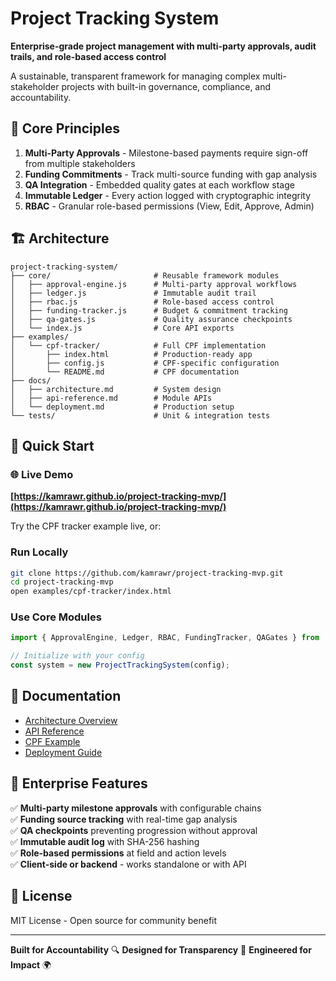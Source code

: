 # Project Tracking System

**Enterprise-grade project management with multi-party approvals, audit trails, and role-based access control**

A sustainable, transparent framework for managing complex multi-stakeholder projects with built-in governance, compliance, and accountability.

## 🎯 Core Principles

1. **Multi-Party Approvals** - Milestone-based payments require sign-off from multiple stakeholders
2. **Funding Commitments** - Track multi-source funding with gap analysis
3. **QA Integration** - Embedded quality gates at each workflow stage
4. **Immutable Ledger** - Every action logged with cryptographic integrity
5. **RBAC** - Granular role-based permissions (View, Edit, Approve, Admin)

## 🏗️ Architecture

```
project-tracking-system/
├── core/                       # Reusable framework modules
│   ├── approval-engine.js      # Multi-party approval workflows
│   ├── ledger.js               # Immutable audit trail
│   ├── rbac.js                 # Role-based access control
│   ├── funding-tracker.js      # Budget & commitment tracking
│   ├── qa-gates.js             # Quality assurance checkpoints
│   └── index.js                # Core API exports
├── examples/
│   └── cpf-tracker/            # Full CPF implementation
│       ├── index.html          # Production-ready app
│       ├── config.js           # CPF-specific configuration
│       └── README.md           # CPF documentation
├── docs/
│   ├── architecture.md         # System design
│   ├── api-reference.md        # Module APIs
│   └── deployment.md           # Production setup
└── tests/                      # Unit & integration tests
```

## 🚀 Quick Start

### 🌐 Live Demo
**[https://kamrawr.github.io/project-tracking-mvp/](https://kamrawr.github.io/project-tracking-mvp/)**

Try the CPF tracker example live, or:

### Run Locally
```bash
git clone https://github.com/kamrawr/project-tracking-mvp.git
cd project-tracking-mvp
open examples/cpf-tracker/index.html
```

### Use Core Modules
```javascript
import { ApprovalEngine, Ledger, RBAC, FundingTracker, QAGates } from '../../core/index.js';

// Initialize with your config
const system = new ProjectTrackingSystem(config);
```

## 📖 Documentation

- [Architecture Overview](docs/architecture.md)
- [API Reference](docs/api-reference.md)
- [CPF Example](examples/cpf-tracker/README.md)
- [Deployment Guide](docs/deployment.md)

## 🔐 Enterprise Features

✅ **Multi-party milestone approvals** with configurable chains  
✅ **Funding source tracking** with real-time gap analysis  
✅ **QA checkpoints** preventing progression without approval  
✅ **Immutable audit log** with SHA-256 hashing  
✅ **Role-based permissions** at field and action levels  
✅ **Client-side or backend** - works standalone or with API  

## 📄 License

MIT License - Open source for community benefit

---

**Built for Accountability** 🔍 **Designed for Transparency** 💎 **Engineered for Impact** 🌍
